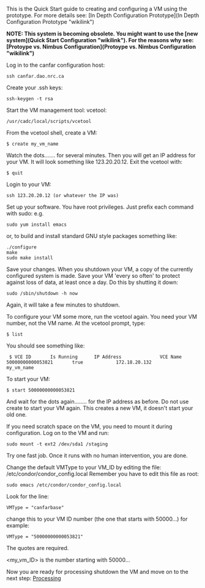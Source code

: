 This is the Quick Start guide to creating and configuring a VM using the prototype. For more details see: [In Depth Configuration Prototype](In Depth Configuration Prototype "wikilink")

**NOTE: This system is becoming obsolete. You might want to use the [new system](Quick Start Configuration "wikilink"). For the reasons why see: [Protoype vs. Nimbus Configuration](Protoype vs. Nimbus Configuration "wikilink")**

Log in to the canfar configuration host:

    ssh canfar.dao.nrc.ca

Create your .ssh keys:

    ssh-keygen -t rsa

Start the VM management tool: vcetool:

    /usr/cadc/local/scripts/vcetool

From the vcetool shell, create a VM:

    $ create my_vm_name

Watch the dots....... for several minutes. Then you will get an IP address for your VM. It will look something like 123.20.20.12. Exit the vcetool with:

    $ quit

Login to your VM:

    ssh 123.20.20.12 (or whatever the IP was)

Set up your software. You have root privileges. Just prefix each command with sudo: e.g.

    sudo yum install emacs

or, to build and install standard GNU style packages something like:

    ./configure
    make
    sudo make install

Save your changes. When you shutdown your VM, a copy of the currently configured system is made. Save your VM 'every so often' to protect against loss of data, at least once a day. Do this by shutting it down:

    sudo /sbin/shutdown -h now

Again, it will take a few minutes to shutdown.

To configure your VM some more, run the vcetool again. You need your VM number, not the VM name. At the vcetool prompt, type:

    $ list

You should see something like:

     $ VCE ID       Is Running      IP Address              VCE Name
    50000000000053821       true            172.18.20.132           my_vm_name

To start your VM:

    $ start 50000000000053821

And wait for the dots again........ for the IP address as before. Do not use create to start your VM again. This creates a new VM, it doesn't start your old one.

If you need scratch space on the VM, you need to mount it during configuration. Log on to the VM and run:

    sudo mount -t ext2 /dev/sda1 /staging

Try one fast job. Once it runs with no human intervention, you are done.

Change the default VMType to your VM\_ID by editing the file: /etc/condor/condor\_config.local Remember you have to edit this file as root:

    sudo emacs /etc/condor/condor_config.local

Look for the line:

    VMType = "canfarbase"

change this to your VM ID number (the one that starts with 50000...) for example:

    VMType = "50000000000053821"

The quotes are required.

<my_vm_ID> is the number starting with 50000...

Now you are ready for processing shutdown the VM and move on to the next step: [Processing](Quick_Start_Processing "wikilink")
